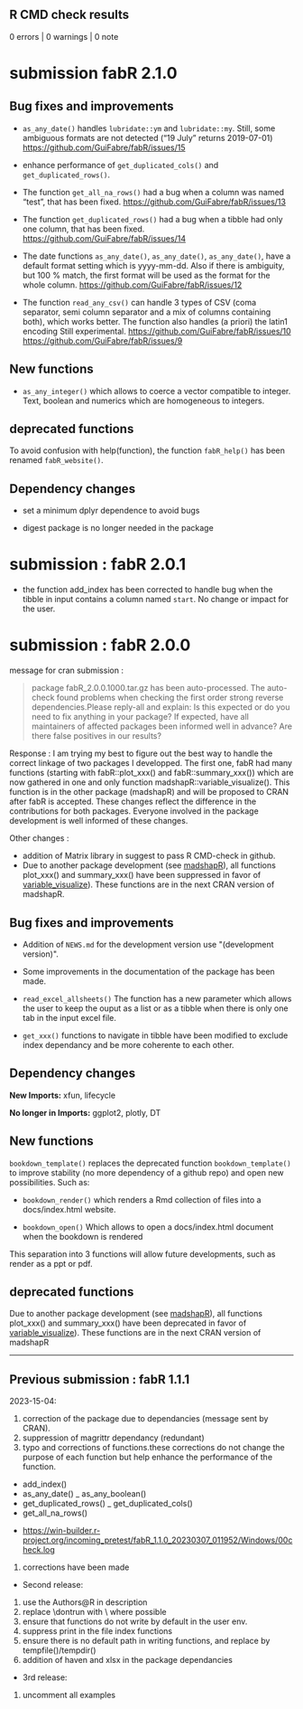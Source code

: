 ## R CMD check results

0 errors | 0 warnings | 0 note

# submission fabR 2.1.0

## Bug fixes and improvements

* `as_any_date()` handles `lubridate::ym` and `lubridate::my`. Still,
  some ambiguous formats are not detected (“19 July” returns 2019-07-01)
  <https://github.com/GuiFabre/fabR/issues/15>

* enhance performance of `get_duplicated_cols()` and
  `get_duplicated_rows()`.

* The function `get_all_na_rows()` had a bug when a column was named
  “test”, that has been fixed.
  <https://github.com/GuiFabre/fabR/issues/13>

* The function `get_duplicated_rows()` had a bug when a tibble had only
  one column, that has been fixed.
  <https://github.com/GuiFabre/fabR/issues/14>

* The date functions `as_any_date()`, `as_any_date()`, `as_any_date()`,
  have a default format setting which is yyyy-mm-dd. Also if there is
  ambiguity, but 100 % match, the first format will be used as the
  format for the whole column.
  <https://github.com/GuiFabre/fabR/issues/12>

* The function `read_any_csv()` can handle 3 types of CSV (coma
  separator, semi column separator and a mix of columns containing
  both), which works better. The function also handles (a priori) the
  latin1 encoding Still experimental.
  <https://github.com/GuiFabre/fabR/issues/10>
  <https://github.com/GuiFabre/fabR/issues/9>

## New functions

* `as_any_integer()` which allows to coerce a vector compatible to
  integer. Text, boolean and numerics which are homogeneous to integers.

## deprecated functions

To avoid confusion with help(function), the function `fabR_help()` has
been renamed `fabR_website()`.

## Dependency changes

* set a minimum dplyr dependence to avoid bugs
- digest package is no longer needed in the package

# submission : fabR 2.0.1

- the function add_index has been corrected to handle bug when the
  tibble in input contains a column named `start`. No change or impact for the 
  user.

# submission : fabR 2.0.0

message for cran submission :
> package fabR_2.0.0.1000.tar.gz has been auto-processed. The auto-check found 
problems when checking the first order strong reverse dependencies.Please 
reply-all and explain: Is this expected or do you need to fix anything in your 
package? If expected, have all maintainers of affected packages been informed 
well in advance? Are there false positives in our results?

Response :
I am trying my best to figure out the best way to handle the correct linkage of 
two packages I developped. The first one, fabR had many functions (starting with
fabR::plot_xxx() and fabR::summary_xxx()) which are now gathered in one and only 
function madshapR::variable_visualize(). This function is in the other package 
(madshapR) and will be proposed to CRAN after fabR is accepted. These changes 
reflect the difference in the contributions for both packages. Everyone involved
in the package development is well informed of these changes.

Other changes : 
- addition of Matrix library in suggest to pass R CMD-check in github.
- Due to another package development 
(see [madshapR](https://maelstrom-research.github.io/madshapR-documentation/)),
all functions plot_xxx() and summary_xxx() have been suppressed in favor of
[variable_visualize](https://maelstrom-research.github.io/madshapR-documentation/reference/variable_visualize.html)). These functions are in the next CRAN version of madshapR.



## Bug fixes and improvements

* Addition of `NEWS.md` for the development version use "(development version)".

* Some improvements in the documentation of the package has been made.

* `read_excel_allsheets()` The function has a new parameter which allows the user
to keep the ouput as a list or as a tibble when there is only one tab in the
input excel file.

* `get_xxx()` functions to navigate in tibble have been modified to exclude index
dependancy and be more coherente to each other.

## Dependency changes

**New Imports:** xfun, lifecycle

**No longer in Imports:** ggplot2, plotly, DT

## New functions

`bookdown_template()` replaces the deprecated function `bookdown_template()` to 
improve stability (no more dependency of a github repo) and open new possibilities. 
Such as:

* `bookdown_render()` which renders a Rmd collection of files into a docs/index.html
website.

* `bookdown_open()` Which allows to open a docs/index.html document when the bookdown
is rendered

This separation into 3 functions will allow future developments, such as render as
a ppt or pdf.

## deprecated functions

Due to another package development 
(see [madshapR](https://maelstrom-research.github.io/madshapR-documentation/)),
all functions plot_xxx() and summary_xxx() have been deprecated in favor of
[variable_visualize](https://maelstrom-research.github.io/madshapR-documentation/reference/variable_visualize.html)). These functions are in the next CRAN version of madshapR

--------------------------------------------------------------------------------

## Previous submission : fabR 1.1.1

2023-15-04:
1. correction of the package due to dependancies (message sent by CRAN).
2. suppression of magrittr dependancy (redundant)
3. typo and corrections of functions.these corrections do not change the purpose 
of each function but help enhance the performance of the function. 
 - add_index()
 - as_any_date()
 _ as_any_boolean()
 - get_duplicated_rows()
 _ get_duplicated_cols()
 - get_all_na_rows()
 
* https://win-builder.r-project.org/incoming_pretest/fabR_1.1.0_20230307_011952/Windows/00check.log
1. corrections have been made
* Second release:
1. use the Authors@R in description
2. replace \dontrun with \ where possible
3. ensure that functions do not write by default in the user env.
4. suppress print in the file index functions
5. ensure there is no default path in writing functions, and replace by tempfile()/tempdir()
6. addition of haven and xlsx in the package dependancies
* 3rd release:
1. uncomment all examples
 



